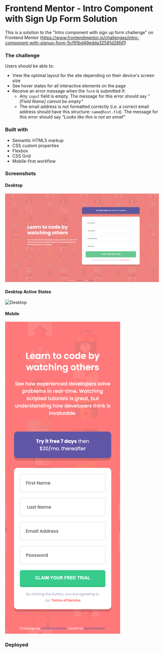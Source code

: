 # Frontend Mentor - Intro Component with Sign Up Form Solution

This is a solution to the "Intro component with sign up form challenge" on Frontend Mentor (https://www.frontendmentor.io/challenges/intro-component-with-signup-form-5cf91bd49edda32581d28fd1) 


### The challenge

Users should be able to:

- View the optimal layout for the site depending on their device's screen size
- See hover states for all interactive elements on the page
- Receive an error message when the `form` is submitted if:
  - Any `input` field is empty. The message for this error should say *"[Field Name] cannot be empty"*
  - The email address is not formatted correctly (i.e. a correct email address should have this structure: `name@host.tld`). The message for this error should say *"Looks like this is not an email"*


### Built with

- Semantic HTML5 markup
- CSS custom properties
- Flexbox
- CSS Grid
- Mobile-first workflow

### Screenshots

#### Desktop
![Desktop](./Screenshots/Desktop.png)

#### Desktop Active States
![Desktop](./Screenshots/Desktop_active.png)

#### Mobile
![Mobile](./Screenshots/Mobile.png)


### Deployed
